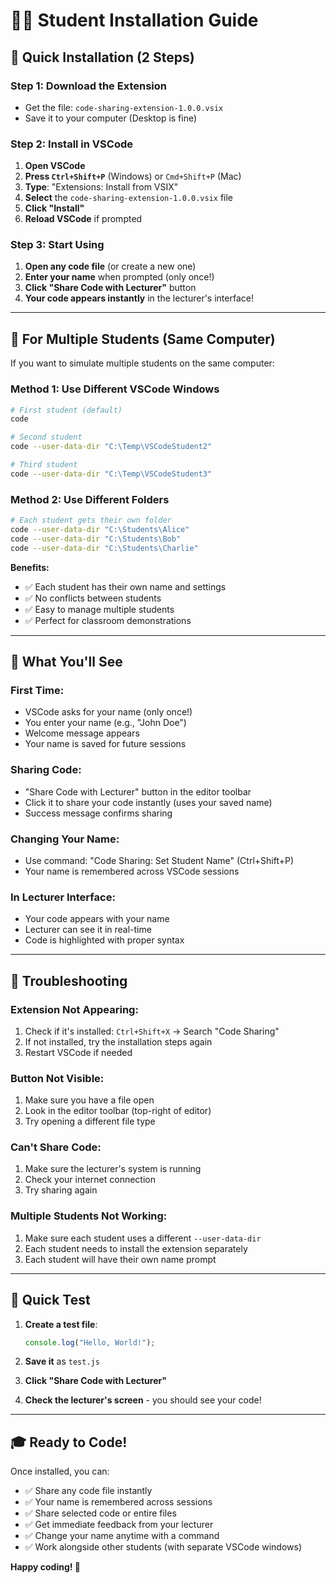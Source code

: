 # 👨‍🎓 Student Installation Guide

## 🚀 Quick Installation (2 Steps)

### **Step 1: Download the Extension**
- Get the file: `code-sharing-extension-1.0.0.vsix`
- Save it to your computer (Desktop is fine)

### **Step 2: Install in VSCode**
1. **Open VSCode**
2. **Press `Ctrl+Shift+P`** (Windows) or `Cmd+Shift+P` (Mac)
3. **Type**: "Extensions: Install from VSIX"
4. **Select** the `code-sharing-extension-1.0.0.vsix` file
5. **Click "Install"**
6. **Reload VSCode** if prompted

### **Step 3: Start Using**
1. **Open any code file** (or create a new one)
2. **Enter your name** when prompted (only once!)
3. **Click "Share Code with Lecturer"** button
4. **Your code appears instantly** in the lecturer's interface!

---

## 🎯 **For Multiple Students (Same Computer)**

If you want to simulate multiple students on the same computer:

### **Method 1: Use Different VSCode Windows**
```bash
# First student (default)
code

# Second student
code --user-data-dir "C:\Temp\VSCodeStudent2"

# Third student
code --user-data-dir "C:\Temp\VSCodeStudent3"
```

### **Method 2: Use Different Folders**
```bash
# Each student gets their own folder
code --user-data-dir "C:\Students\Alice"
code --user-data-dir "C:\Students\Bob"
code --user-data-dir "C:\Students\Charlie"
```

**Benefits:**
- ✅ Each student has their own name and settings
- ✅ No conflicts between students
- ✅ Easy to manage multiple students
- ✅ Perfect for classroom demonstrations

---

## 🎯 What You'll See

### **First Time:**
- VSCode asks for your name (only once!)
- You enter your name (e.g., "John Doe")
- Welcome message appears
- Your name is saved for future sessions

### **Sharing Code:**
- "Share Code with Lecturer" button in the editor toolbar
- Click it to share your code instantly (uses your saved name)
- Success message confirms sharing

### **Changing Your Name:**
- Use command: "Code Sharing: Set Student Name" (Ctrl+Shift+P)
- Your name is remembered across VSCode sessions

### **In Lecturer Interface:**
- Your code appears with your name
- Lecturer can see it in real-time
- Code is highlighted with proper syntax

---

## 🚨 Troubleshooting

### **Extension Not Appearing:**
1. Check if it's installed: `Ctrl+Shift+X` → Search "Code Sharing"
2. If not installed, try the installation steps again
3. Restart VSCode if needed

### **Button Not Visible:**
1. Make sure you have a file open
2. Look in the editor toolbar (top-right of editor)
3. Try opening a different file type

### **Can't Share Code:**
1. Make sure the lecturer's system is running
2. Check your internet connection
3. Try sharing again

### **Multiple Students Not Working:**
1. Make sure each student uses a different `--user-data-dir`
2. Each student needs to install the extension separately
3. Each student will have their own name prompt

---

## 📝 Quick Test

1. **Create a test file**:
   ```javascript
   console.log("Hello, World!");
   ```

2. **Save it** as `test.js`

3. **Click "Share Code with Lecturer"**

4. **Check the lecturer's screen** - you should see your code!

---

## 🎓 Ready to Code!

Once installed, you can:
- ✅ Share any code file instantly
- ✅ Your name is remembered across sessions
- ✅ Share selected code or entire files
- ✅ Get immediate feedback from your lecturer
- ✅ Change your name anytime with a command
- ✅ Work alongside other students (with separate VSCode windows)

**Happy coding! 🚀** 